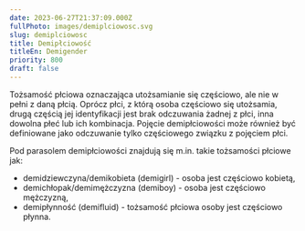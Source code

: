 ```yaml
---
date: 2023-06-27T21:37:09.000Z
fullPhoto: images/demiplciowosc.svg
slug: demiplciowosc
title: Demipłciowość
titleEn: Demigender
priority: 800
draft: false
---
```

Tożsamość płciowa oznaczająca utożsamianie się częściowo, ale nie w pełni z daną płcią. Oprócz płci, z którą osoba częściowo się utożsamia, drugą częścią jej identyfikacji jest brak odczuwania żadnej z płci, inna dowolna płeć lub ich kombinacja. Pojęcie demipłciowości może również być definiowane jako odczuwanie tylko częściowego związku z pojęciem płci. 

Pod parasolem demipłciowości znajdują się m.in. takie tożsamości płciowe jak:

* demidziewczyna/demikobieta (demigirl) - osoba jest częściowo kobietą,
* demichłopak/demimężczyzna (demiboy) - osoba jest częściowo mężczyzną,
* demipłynność (demifluid) - tożsamość płciowa osoby jest częściowo płynna.
